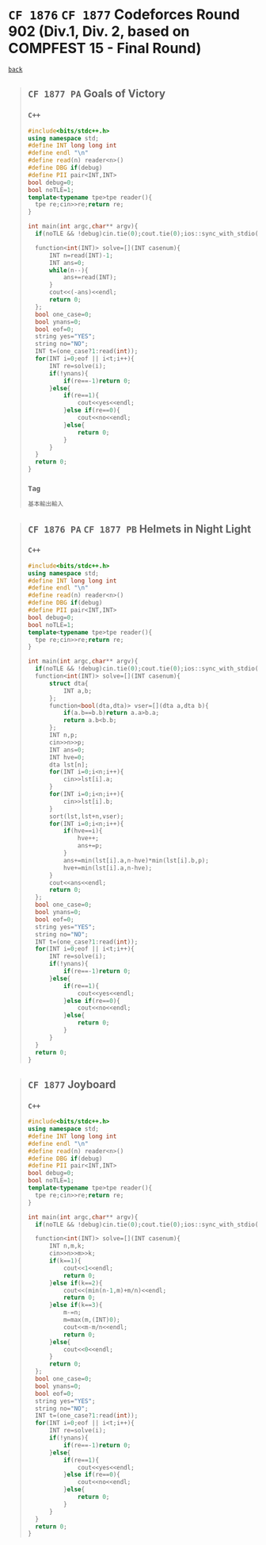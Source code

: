 <link id="style_css" rel="stylesheet" type="text/css" href="/OJ_ans/style.css">

# `CF 1876` `CF 1877` Codeforces Round 902 (Div.1, Div. 2, based on COMPFEST 15 - Final Round)

[`back`](../)

> ## `CF 1877 PA` Goals of Victory
>
> ### `C++`
>
> ```c++
> #include<bits/stdc++.h>
> using namespace std;
> #define INT long long int
> #define endl "\n"
> #define read(n) reader<n>()
> #define DBG if(debug)
> #define PII pair<INT,INT>
> bool debug=0;
> bool noTLE=1;
> template<typename tpe>tpe reader(){
> 	tpe re;cin>>re;return re;
> }
>
> int main(int argc,char** argv){
> 	if(noTLE && !debug)cin.tie(0);cout.tie(0);ios::sync_with_stdio(0);
>
> 	function<int(INT)> solve=[](INT casenum){
> 		INT n=read(INT)-1;
> 		INT ans=0;
> 		while(n--){
> 			ans+=read(INT);
> 		}
> 		cout<<(-ans)<<endl;
> 		return 0;
> 	};
> 	bool one_case=0;
> 	bool ynans=0;
> 	bool eof=0;
> 	string yes="YES";
> 	string no="NO";
> 	INT t=(one_case?1:read(int));
> 	for(INT i=0;eof || i<t;i++){
> 		INT re=solve(i);
> 		if(!ynans){
> 			if(re==-1)return 0;
> 		}else{
> 			if(re==1){
> 				cout<<yes<<endl;
> 			}else if(re==0){
> 				cout<<no<<endl;
> 			}else{
> 				return 0;
> 			}
> 		}
> 	}
> 	return 0;
> }
> ```
>
> ### `Tag`
>
> ```txt
> 基本輸出輸入
> ```

> ## `CF 1876 PA` `CF 1877 PB` Helmets in Night Light
>
> ### `C++`
>
> ```c++
> #include<bits/stdc++.h>
> using namespace std;
> #define INT long long int
> #define endl "\n"
> #define read(n) reader<n>()
> #define DBG if(debug)
> #define PII pair<INT,INT>
> bool debug=0;
> bool noTLE=1;
> template<typename tpe>tpe reader(){
> 	tpe re;cin>>re;return re;
> }
>
> int main(int argc,char** argv){
> 	if(noTLE && !debug)cin.tie(0);cout.tie(0);ios::sync_with_stdio(0);
> 	function<int(INT)> solve=[](INT casenum){
> 		struct dta{
> 			INT a,b;
> 		};
> 		function<bool(dta,dta)> vser=[](dta a,dta b){
> 			if(a.b==b.b)return a.a>b.a;
> 			return a.b<b.b;
> 		};
> 		INT n,p;
> 		cin>>n>>p;
> 		INT ans=0;
> 		INT hve=0;
> 		dta lst[n];
> 		for(INT i=0;i<n;i++){
> 			cin>>lst[i].a;
> 		}
> 		for(INT i=0;i<n;i++){
> 			cin>>lst[i].b;
> 		}
> 		sort(lst,lst+n,vser);
> 		for(INT i=0;i<n;i++){
> 			if(hve==i){
> 				hve++;
> 				ans+=p;
> 			}
> 			ans+=min(lst[i].a,n-hve)*min(lst[i].b,p);
> 			hve+=min(lst[i].a,n-hve);
> 		}
> 		cout<<ans<<endl;
> 		return 0;
> 	};
> 	bool one_case=0;
> 	bool ynans=0;
> 	bool eof=0;
> 	string yes="YES";
> 	string no="NO";
> 	INT t=(one_case?1:read(int));
> 	for(INT i=0;eof || i<t;i++){
> 		INT re=solve(i);
> 		if(!ynans){
> 			if(re==-1)return 0;
> 		}else{
> 			if(re==1){
> 				cout<<yes<<endl;
> 			}else if(re==0){
> 				cout<<no<<endl;
> 			}else{
> 				return 0;
> 			}
> 		}
> 	}
> 	return 0;
> }
> ```

> ## `CF 1877` Joyboard
>
> ### `C++`
>
> ```c++
> #include<bits/stdc++.h>
> using namespace std;
> #define INT long long int
> #define endl "\n"
> #define read(n) reader<n>()
> #define DBG if(debug)
> #define PII pair<INT,INT>
> bool debug=0;
> bool noTLE=1;
> template<typename tpe>tpe reader(){
> 	tpe re;cin>>re;return re;
> }
>
> int main(int argc,char** argv){
> 	if(noTLE && !debug)cin.tie(0);cout.tie(0);ios::sync_with_stdio(0);
>
> 	function<int(INT)> solve=[](INT casenum){
> 		INT n,m,k;
> 		cin>>n>>m>>k;
> 		if(k==1){
> 			cout<<1<<endl;
> 			return 0;
> 		}else if(k==2){
> 			cout<<(min(n-1,m)+m/n)<<endl;
> 			return 0;
> 		}else if(k==3){
> 			m-=n;
> 			m=max(m,(INT)0);
> 			cout<<m-m/n<<endl;
> 			return 0;
> 		}else{
> 			cout<<0<<endl;
> 		}
> 		return 0;
> 	};
> 	bool one_case=0;
> 	bool ynans=0;
> 	bool eof=0;
> 	string yes="YES";
> 	string no="NO";
> 	INT t=(one_case?1:read(int));
> 	for(INT i=0;eof || i<t;i++){
> 		INT re=solve(i);
> 		if(!ynans){
> 			if(re==-1)return 0;
> 		}else{
> 			if(re==1){
> 				cout<<yes<<endl;
> 			}else if(re==0){
> 				cout<<no<<endl;
> 			}else{
> 				return 0;
> 			}
> 		}
> 	}
> 	return 0;
> }
> ```
